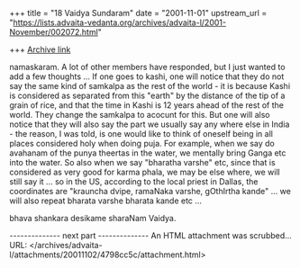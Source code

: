 +++
title = "18 Vaidya Sundaram"
date = "2001-11-01"
upstream_url = "https://lists.advaita-vedanta.org/archives/advaita-l/2001-November/002072.html"

+++
[Archive link](https://lists.advaita-vedanta.org/archives/advaita-l/2001-November/002072.html)

namaskaram.
 A lot of other members have responded, but I just wanted to add a few thoughts ...
If one goes to kashi, one will notice that they do not say the same kind of samkalpa as the rest of the world - it is because Kashi is considered as separated from this "earth" by the distance of the tip of a grain of rice, and that the time in Kashi is 12 years ahead of the rest of the world. They change the samkalpa to acocunt for this. But one will also notice that they will also say the part we usually say any where else in India - the reason, I was told, is one would like to think of oneself being in all places considered holy when doing puja. For example, when we say do avahanam of the punya theertas in the water, we mentally bring Ganga etc into the water. So also when we say "bharatha varshe" etc, since that is considered as very good for karma phala, we may be else where, we will still say it ... so in the US, according to the local priest in Dallas, the coordinates are "krauncha dvipe, ramaNaka varshe, gOthIrtha kande" ... we will also repeat bharata varshe bharata kande etc ...

bhava shankara desikame sharaNam
Vaidya.

-------------- next part --------------
An HTML attachment was scrubbed...
URL: </archives/advaita-l/attachments/20011102/4798cc5c/attachment.html>
